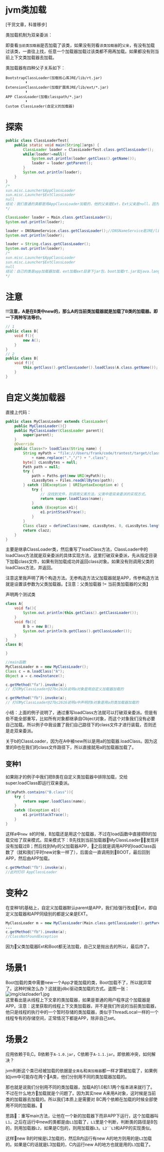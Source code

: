 # jvm类加载
[干货文章，科普移步]

类加载机制为双亲委派：

即查看`当前类加载器`是否加载了该类，如果没有则看`该类加载器`的`父亲`，有没有加载过该类，一直往上找，任意一个加载器加载过该类都不用再加载。如果都没有则当前上下文类加载器去加载。

类加载器有四种父子关系如下：
```
BootstrapClassLoader(加载核心库JRE/lib/rt.jar)
         ⬇️
ExtensionClassLoader(加载扩展库JRE/lib/ext/*.jar)
         ⬇️
APP ClassLoader(加载classpath/*.jar)
         ⬇️
Custom ClassLoader(自定义的加载器)
```
# 探索
```java
public class ClassLoaderTest{ 
    public static void main(String[]args) { 
        ClassLoader loader = ClassLoaderTest.class.getClassLoader(); 
        while(loader!=null){ 
            System.out.println(loader.getClass().getName()); 
            loader = loader.getParent(); 
        } 
        System.out.println(loader); 
    } 
} 
/*
sun.misc.Launcher$AppClassLoader
sun.misc.Launcher$ExtClassLoader
null
结论：我们普通的类都是用AppClassLoader加载的，他的父亲是Ext，Ext父亲是null，因为Boot返回的就是null，可以参考https://stackoverflow.com/questions/1921238/getclass-getclassloader-is-null-why
*/
```
```java
ClassLoader loader = Main.class.getClassLoader();
System.out.println(loader);

loader = DNSNameService.class.getClassLoader();//DNSNameService是JRE/lib/ext/dnsns.jar下的包
System.out.println(loader);

loader = String.class.getClassLoader();
System.out.println(loader);
/*
sun.misc.Launcher$AppClassLoader
sun.misc.Launcher$ExtClassLoader
null
结论：自己的类是app加载器加载，ext加载ext目录下jar包，boot加载rt.jar如java.lang.*
*/
```
# 注意
!!!**注意，A是在B类中new的，那么A的当前类加载器就是加载了B类的加载器。即一下两种写法等价。**
```java
// 1
public class B{
    void f(){
        new A();
    }
}
// 2
public class B{
    void f(){
        this.getClass().getClassLoader().loadClass(A.class.getName());
    }
}
```
# 自定义类加载器
直接上代码：
```java
public class MyClassLoader extends ClassLoader{
    public MyClassLoader(){}
    public MyClassLoader(ClassLoader parent){
        super(parent);
    }
    @Override
    public Class<?> loadClass(String name) {
        String myPath = "file:///Users/frank/code/trantest/target/classes/" 
            + name.replace(".","/") + ".class";
        byte[] cLassBytes = null;
        Path path = null;
        try {
            path = Paths.get(new URI(myPath));
            cLassBytes = Files.readAllBytes(path);
        } catch (IOException | URISyntaxException e) {
            try {
                // 没找到文件，则调用父类方法，父类中是双亲委派的实现方式。
                return super.loadClass(name);
            }
            catch (Exception e1){
                e1.printStackTrace();
            }
        }
        Class clazz = defineClass(name, cLassBytes, 0, cLassBytes.length);
        return clazz;
    }
}
```
主要是继承ClassLoader类，然后重写了loadClass方法，ClassLoader中的loadClass方法就是双亲委派的具体实现方法，这里打破双亲委派，先从指定目录下加载class文件，如果有则加载成功并返回class对象。如果没有则调用父类的loadClass方法，并返回。

注意这里我声明了两个构造方法。无参构造方法父加载器就是APP，传参构造方法就是设置该参数为父类加载器。【注意：父类加载器 != 当前类加载器的父类】

声明两个测试类
```java
class A{
    void fa(){
        System.out.println(this.getClass().getClassLoader());
    }
    void fb(){
        B b = new B();
        System.out.println(b.getClass().getClassLoader());
    }
}
class B{

}
```
```java
//main函数
MyClassLoader m = new MyClassLoader();
Class c = m.loadClass("A");
Object a = c.newInstance();

c.getMethod("fa").invoke(a); 
// 打印MyClassLoader@27bc2616说明a对象是用自定义加载器加载的

c.getMethod("fb").invoke(a); 
// 打印MyClassLoader@27bc2616说明a中声明的b对象是用a的类加载器加载的
```
小结：上面的例子说明了，通过重写loadClass方法就可以打破双亲委派。但是有些不能全部重写，比如所有对象都继承自Object对象，而这个对象我们没有必要自己加载。所以例子中我设置了我们自己路径下的class文件才进行装载，否则还是走双亲委派。

关于b的ClassLoader，因为在A中被new所以是用a的加载器.loadClass。因为这里的B也在我们的class文件路径下，所以直接就用a的加载器加载了。
## 变种1
如果刚才的例子中我们把B类在自定义类加载器中排除加载，交给super.loadClass即运行双亲委派。
```java
if(myPath.contains("B.class")){
    try {
        return super.loadClass(name);
    }
    catch (Exception e1){
        e1.printStackTrace();
    }
}
```
这样a中`new B`的时候，B加载还是用这个加载器，不过在load函数中直接把B的加载交给了双亲模式。双亲模式下：B先找到当前加载器MyClassLoader，发现并没有加载过B；然后找到My的父加载器APP，之后就是调用APP的loadClass函数了（就和我们平时new对象一样了），后面会一直调用到BOOT，最后回到APP，然后由APP加载。
```java
c.getMethod("fb").invoke(a); 
//此时打印 AppClassLoader
```
# 变种2
在变种1的基础上，自定义加载器默认parent是APP，我们给强行改成Ext，即自定义加载器和APP同级别的都是父亲是EXT。
```java
MyClassLoader m = new MyClassLoader(Main.class.getClassLoader().getParent());
...
c.getMethod("fb").invoke(a); 
//ClassNotFoundException
```
因为父类加载器Ext和Boot都无法加载，自己又是抛出去的所以，最后炸了。

# 场景1
Boot加载的类中需要new一个App才能加载的类，Boot加载不了，所以就异常了。这种时候怎么办？这就是jdbc驱动类加载的方式。盗图一张：  
![img/clazloader1.jpg](img/clazloader1.jpg)  
这里看出是从线程上下文拿的类加载器，如果是普通的用户程序这个加载器是APP。注意：这里获取的线程上下文类加载器，并不是我们所说的当前类加载器，他只是线程的执行中的一个暂时存储的类加载器，类似于ThreadLocal一样的一个线程专有的存储空间，正常情况下都是APP，除非自己set。
# 场景2
应用依赖于B,C。B依赖于`A-1.0.jar`，C依赖于`A-1.1.jar`。即依赖冲突，如何解决？

jvm判断这个类已经被加载的依据是`全类名`和`类加载器`都一样才算被加载了，如果例如jvm中可能存在两个A类，他们分别用不同的类加载器加载的。

那也就是说我们分别用不同的类加载器，加载A的1.0和1.1两个版本进来就行了。不过在什么地方加载就是个问题了。因为其实new A来用A对象，这时候是当前类的加载器去加载的。所以我们本质上是需要对
BC两个依赖在加载的时候全部使用不同的加载器。

思路：重写main方法，让他在一个新的加载器下而非APP下运行，这个加载器叫`L1`，之后在运行中new的类都是由`L1`加载了，`L1`里是个判断，判断类的路径是B包的，则用加载器`L2`，如果是C包的，则用加载器`L3`。`L2``L3`和APP的实现类似。

这样new B的时候是L2加载的，然后B内运行有new A的地方则用的是`L2`加载的。如果是C的话就是L3加载的，C内运行new A的地方也就是用的`L3`加载了。

